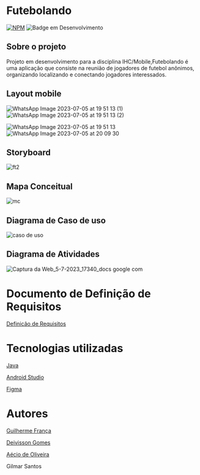 # Futebolando

[![NPM](https://img.shields.io/npm/l/react)](https://github.com/aecio007/Futebolando/blob/main/LICENSE) ![Badge em Desenvolvimento](http://img.shields.io/static/v1?label=STATUS&message=EM%20DESENVOLVIMENTO&color=GREEN&style=for-the-badge)
## Sobre o projeto

Projeto em desenvolvimento para a disciplina IHC/Mobile,Futebolando é uma aplicação que consiste na reunião de jogadores de futebol anônimos, organizando localizando e conectando jogadores interessados. 

## Layout mobile

![WhatsApp Image 2023-07-05 at 19 51 13 (1)](https://github.com/aecio007/Futebolando/assets/105012287/affa1404-5a3b-4142-9fcf-5df6e568506b)    ![WhatsApp Image 2023-07-05 at 19 51 13 (2)](https://github.com/aecio007/Futebolando/assets/105012287/753ee06f-1197-44e8-ae29-1c5f436d107e)

![WhatsApp Image 2023-07-05 at 19 51 13](https://github.com/aecio007/Futebolando/assets/105012287/9674b985-01e9-4664-9ef5-d9346d89bfbf)    ![WhatsApp Image 2023-07-05 at 20 09 30](https://github.com/aecio007/Futebolando/assets/105012287/62f7f46b-4c5c-4751-861a-d62b85ba7698)


## Storyboard

![ft2](https://github.com/aecio007/Futebolando/assets/105012287/82ea575c-4830-47c2-9b94-c47eef0a25c0)


## Mapa Conceitual

![mc](https://github.com/aecio007/Futebolando/assets/105012287/abe9c813-7faa-426d-a121-c30aecb5b71b)

## Diagrama de Caso de uso

![caso de uso](https://github.com/aecio007/Futebolando/assets/105012287/69495e06-b631-4c5d-bf72-799962228586)

## Diagrama de Atividades

![Captura da Web_5-7-2023_17340_docs google com](https://github.com/aecio007/Futebolando/assets/105012287/6099ea49-9e2f-422f-9ed1-7912960c8c56)

# Documento de Definição de Requisitos

[Definicão de Requisitos](https://drive.google.com/file/d/1suDcQsgzoUJ5DVWYrImw5NqKns6DssiM/view)

# Tecnologias utilizadas
[Java](https://www.java.com/pt-BR/)

[Android Studio](https://developer.android.com/studio?gclid=CjwKCAjwqZSlBhBwEiwAfoZUIFfUhKt1OJebTmiiO9Z3vR0FMwWI2Q6QZ_Y8jTmGpIqr_D_p0Q6zMxoC4hQQAvD_BwE&gclsrc=aw.ds)

[Figma](https://www.figma.com/)

# Autores
[Guilherme França](https://github.com/Guilherme-Franca-de-Souza)

[Deivisson Gomes](https://github.com/dsgomess)

[Aécio de Oliveira](https://github.com/aecio007)

Gilmar Santos
